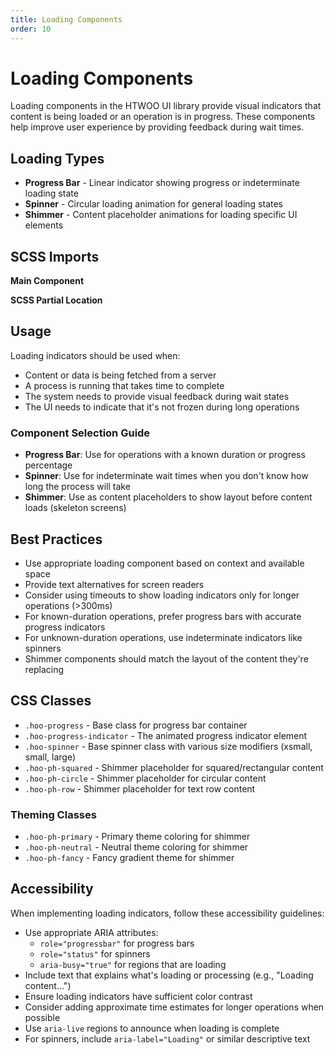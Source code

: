 ```yaml
---
title: Loading Components
order: 10
---
```


# Loading Components

Loading components in the HTWOO UI library provide visual indicators that content is being loaded or an operation is in progress. These components help improve user experience by providing feedback during wait times.

## Loading Types

* **Progress Bar** - Linear indicator showing progress or indeterminate loading state
* **Spinner** - Circular loading animation for general loading states
* **Shimmer** - Content placeholder animations for loading specific UI elements

## SCSS Imports

**Main Component**

**SCSS Partial Location**

## Usage

Loading indicators should be used when:
* Content or data is being fetched from a server
* A process is running that takes time to complete
* The system needs to provide visual feedback during wait states
* The UI needs to indicate that it's not frozen during long operations

### Component Selection Guide

* **Progress Bar**: Use for operations with a known duration or progress percentage
* **Spinner**: Use for indeterminate wait times when you don't know how long the process will take
* **Shimmer**: Use as content placeholders to show layout before content loads (skeleton screens)

## Best Practices

* Use appropriate loading component based on context and available space
* Provide text alternatives for screen readers
* Consider using timeouts to show loading indicators only for longer operations (>300ms)
* For known-duration operations, prefer progress bars with accurate progress indicators
* For unknown-duration operations, use indeterminate indicators like spinners
* Shimmer components should match the layout of the content they're replacing

## CSS Classes

* `.hoo-progress` - Base class for progress bar container
* `.hoo-progress-indicator` - The animated progress indicator element
* `.hoo-spinner` - Base spinner class with various size modifiers (xsmall, small, large)
* `.hoo-ph-squared` - Shimmer placeholder for squared/rectangular content
* `.hoo-ph-circle` - Shimmer placeholder for circular content
* `.hoo-ph-row` - Shimmer placeholder for text row content

### Theming Classes
* `.hoo-ph-primary` - Primary theme coloring for shimmer
* `.hoo-ph-neutral` - Neutral theme coloring for shimmer
* `.hoo-ph-fancy` - Fancy gradient theme for shimmer

## Accessibility

When implementing loading indicators, follow these accessibility guidelines:

* Use appropriate ARIA attributes:
  * `role="progressbar"` for progress bars
  * `role="status"` for spinners
  * `aria-busy="true"` for regions that are loading
* Include text that explains what's loading or processing (e.g., "Loading content...")
* Ensure loading indicators have sufficient color contrast
* Consider adding approximate time estimates for longer operations when possible
* Use `aria-live` regions to announce when loading is complete
* For spinners, include `aria-label="Loading"` or similar descriptive text
